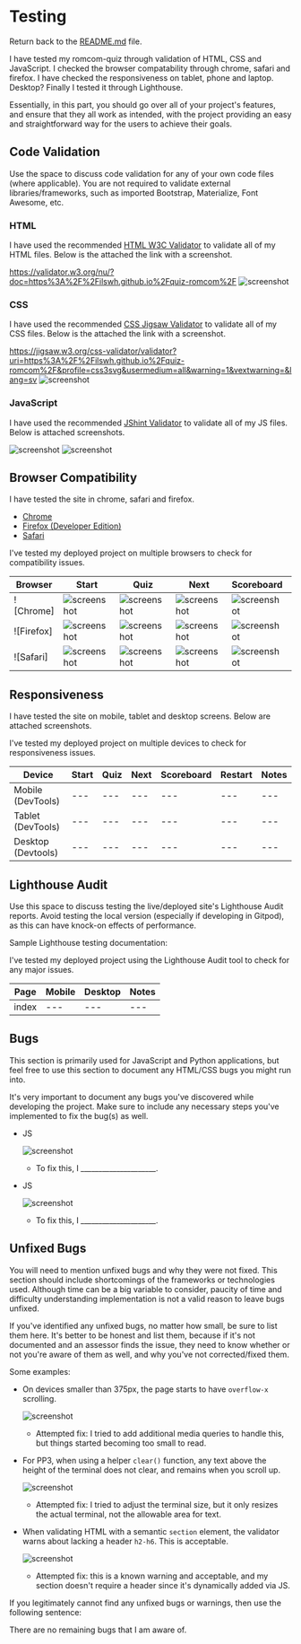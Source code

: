 # Testing

Return back to the [README.md](README.md) file.

I have tested my romcom-quiz through validation of HTML, CSS and JavaScript.
I checked the  browser compatability through chrome, safari and firefox.
I have checked the responsiveness on tablet, phone and laptop. Desktop?
Finally I tested it through Lighthouse.

Essentially, in this part, you should go over all of your project's features, and ensure that they all work as intended,
with the project providing an easy and straightforward way for the users to achieve their goals.

## Code Validation

Use the space to discuss code validation for any of your own code files (where applicable).
You are not required to validate external libraries/frameworks, such as imported Bootstrap, Materialize, Font Awesome, etc.

### HTML

I have used the recommended [HTML W3C Validator](https://validator.w3.org) to validate all of my HTML files. Below is the attached the link with a screenshot.

https://validator.w3.org/nu/?doc=https%3A%2F%2Filswh.github.io%2Fquiz-romcom%2F
![screenshot](documentation/html-validation.png)

### CSS

I have used the recommended [CSS Jigsaw Validator](https://jigsaw.w3.org/css-validator) to validate all of my CSS files. Below is the attached the link with a screenshot.

 https://jigsaw.w3.org/css-validator/validator?uri=https%3A%2F%2Filswh.github.io%2Fquiz-romcom%2F&profile=css3svg&usermedium=all&warning=1&vextwarning=&lang=sv
![screenshot](documentation/css-validation.png)

### JavaScript

I have used the recommended [JShint Validator](https://jshint.com) to validate all of my JS files.
Below is attached screenshots.

![screenshot](documentation/javascript-validation-script.png)
![screenshot](documentation/javascript-validation-questions.png)

## Browser Compatibility

I have tested the site in chrome, safari and firefox.

- [Chrome](https://www.google.com/chrome)
- [Firefox (Developer Edition)](https://www.mozilla.org/firefox/developer)
- [Safari](https://support.apple.com/downloads/safari)

I've tested my deployed project on multiple browsers to check for compatibility issues.

| Browser | Start | Quiz | Next | Scoreboard | Restart |
| --- | --- | --- | --- | --- | --- |
| ![Chrome] | ![screenshot](documentation/chrome-start.png) | ![screenshot](documentation/chrome-quiz.png) | ![screenshot](documentation/chrome-next.png) | ![screenshot](documentation/chrome-scoreboard.png) | ![screenshot](documentation/chrome-restart.png) |
| ![Firefox] | ![screenshot](documentation/firefox-start.png) | ![screenshot](documentation/firefox-quiz.png) | ![screenshot](documentation/firefox-next.png) | ![screenshot](documentation/firefox-scoreboard.png) | ![screenshot](documentation/firefox-restart.png) |
| ![Safari] | ![screenshot](documentation/safari-start.png) | ![screenshot](documentation/safari-quiz.png) | ![screenshot](documentation/safari-next.png) | ![screenshot](documentation/safari-scoreboard.png) | ![screenshot](documentation/safari-restart.png) |

## Responsiveness

I have tested the site on mobile, tablet and desktop screens. Below are attached screenshots.

I've tested my deployed project on multiple devices to check for responsiveness issues.

| Device | Start | Quiz | Next | Scoreboard | Restart | Notes |
| --- | --- | --- | --- | --- | --- | --- |
| Mobile (DevTools) | --- | --- | --- | --- | --- | --- |
| Tablet (DevTools) | --- | --- | --- | --- | --- | --- |
| Desktop (Devtools) | --- | --- | --- | --- | --- | --- |

## Lighthouse Audit

Use this space to discuss testing the live/deployed site's Lighthouse Audit reports.
Avoid testing the local version (especially if developing in Gitpod), as this can have knock-on effects of performance.

Sample Lighthouse testing documentation:

I've tested my deployed project using the Lighthouse Audit tool to check for any major issues.

| Page | Mobile | Desktop | Notes |
| --- | --- | --- | --- |
| index | --- | --- | --- |

## Bugs

This section is primarily used for JavaScript and Python applications,
but feel free to use this section to document any HTML/CSS bugs you might run into.

It's very important to document any bugs you've discovered while developing the project.
Make sure to include any necessary steps you've implemented to fix the bug(s) as well.

- JS 

    ![screenshot](documentation/bug01.png)

    - To fix this, I _____________________.

- JS 

    ![screenshot](documentation/bug02.png)

    - To fix this, I _____________________.

## Unfixed Bugs

You will need to mention unfixed bugs and why they were not fixed.
This section should include shortcomings of the frameworks or technologies used.
Although time can be a big variable to consider, paucity of time and difficulty understanding
implementation is not a valid reason to leave bugs unfixed.

If you've identified any unfixed bugs, no matter how small, be sure to list them here.
It's better to be honest and list them, because if it's not documented and an assessor finds the issue,
they need to know whether or not you're aware of them as well, and why you've not corrected/fixed them.

Some examples:

- On devices smaller than 375px, the page starts to have `overflow-x` scrolling.

    ![screenshot](documentation/unfixed-bug01.png)

    - Attempted fix: I tried to add additional media queries to handle this, but things started becoming too small to read.

- For PP3, when using a helper `clear()` function, any text above the height of the terminal does not clear, and remains when you scroll up.

    ![screenshot](documentation/unfixed-bug02.png)

    - Attempted fix: I tried to adjust the terminal size, but it only resizes the actual terminal, not the allowable area for text.

- When validating HTML with a semantic `section` element, the validator warns about lacking a header `h2-h6`. This is acceptable.

    ![screenshot](documentation/unfixed-bug03.png)

    - Attempted fix: this is a known warning and acceptable, and my section doesn't require a header since it's dynamically added via JS.

If you legitimately cannot find any unfixed bugs or warnings, then use the following sentence:

There are no remaining bugs that I am aware of.
